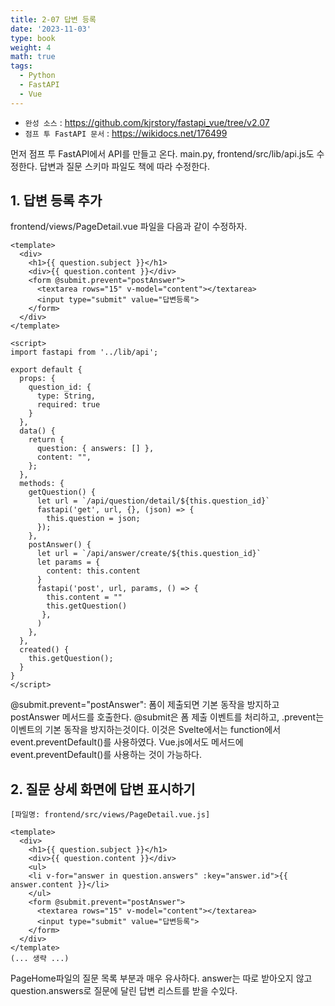 ```yaml
---
title: 2-07 답변 등록
date: '2023-11-03'
type: book
weight: 4
math: true
tags:
  - Python
  - FastAPI
  - Vue
---
```


- `완성 소스` : https://github.com/kjrstory/fastapi_vue/tree/v2.07
- `점프 투 FastAPI 문서` : https://wikidocs.net/176499


먼저 점프 투 FastAPI에서 API를 만들고 온다. main.py, frontend/src/lib/api.js도 수정한다.
답변과 질문 스키마 파일도 책에 따라 수정한다.

## 1. 답변 등록 추가

frontend/views/PageDetail.vue 파일을 다음과 같이 수정하자.
```vue{hl_lines=["5-8",46,"35-46"]}
<template>
  <div>
    <h1>{{ question.subject }}</h1>
    <div>{{ question.content }}</div>
    <form @submit.prevent="postAnswer">
      <textarea rows="15" v-model="content"></textarea>
      <input type="submit" value="답변등록">
    </form>
  </div>
</template>

<script>
import fastapi from '../lib/api';

export default {
  props: {
    question_id: {
      type: String,
      required: true
    }
  },
  data() {
    return {
      question: { answers: [] },
      content: "",
    };
  },
  methods: {
    getQuestion() {
      let url = `/api/question/detail/${this.question_id}`
      fastapi('get', url, {}, (json) => {
        this.question = json;
      });
    },
    postAnswer() {
      let url = `/api/answer/create/${this.question_id}`
      let params = {
        content: this.content
      }
      fastapi('post', url, params, () => {
        this.content = ""
        this.getQuestion()
       },
      )
    },
  },  
  created() {
    this.getQuestion();
  }
}
</script>
```

@submit.prevent="postAnswer": 폼이 제출되면 기본 동작을 방지하고 postAnswer 메서드를 호출한다. @submit은 폼 제출 이벤트를 처리하고, .prevent는 이벤트의 기본 동작을 방지하는것이다.
이것은 Svelte에서는 function에서 event.preventDefault()를 사용하였다. Vue.js에서도 메서드에 event.preventDefault()를 사용하는 것이 가능하다. 


## 2. 질문 상세 화면에 답변 표시하기


`[파일명: frontend/src/views/PageDetail.vue.js]`
```vue{hl_lines=["5-7"]}
<template>
  <div>
    <h1>{{ question.subject }}</h1>
    <div>{{ question.content }}</div>
    <ul>
    <li v-for="answer in question.answers" :key="answer.id">{{ answer.content }}</li>
    </ul>
    <form @submit.prevent="postAnswer">
      <textarea rows="15" v-model="content"></textarea>
      <input type="submit" value="답변등록">
    </form>
  </div>
</template>
(... 생략 ...)
```

PageHome파일의 질문 목록 부분과 매우 유사하다. answer는 따로 받아오지 않고 question.answers로 질문에 달린 답변 리스트를 받을 수있다. 
